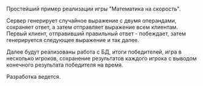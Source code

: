 Простейший пример реализации игры "Математика на скорость".

Сервер генерирует случайное
выражение с двумя операндами, сохраняет ответ, а затем отправляет выражение всем
клиентам. Первый клиент, отправивший правильный ответ - побеждает, затем
генерируется следующее выражение и так далее.

Далее будут реализованы работа с БД, итоги победителей, игра в несколько игроков, сохранение результатов каждого игрока с выводом конечного результата победителя на время.

Разработка ведется.